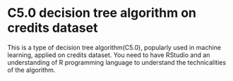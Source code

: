 # C5.0 decision tree algorithm on credits dataset
 This is a type of decision tree algorithm(C5.0), popularly used in machine learning, applied on credits dataset. You need to have RStudio and an understanding of R programming language to understand the technicalities of the algorithm.
